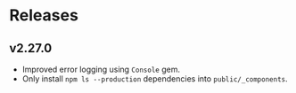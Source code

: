 # Releases

## v2.27.0

  - Improved error logging using `Console` gem.
  - Only install `npm ls --production` dependencies into `public/_components`.
